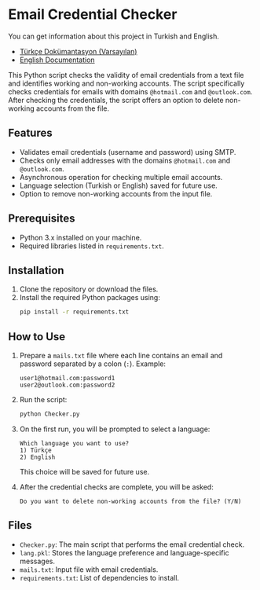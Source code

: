 # Email Credential Checker

You can get information about this project in Turkish and English.

- [Türkçe Dokümantasyon (Varsayılan)](README.md)
- [English Documentation](README_EN.md)

This Python script checks the validity of email credentials from a text file and identifies working and non-working accounts. The script specifically checks credentials for emails with domains `@hotmail.com` and `@outlook.com`. After checking the credentials, the script offers an option to delete non-working accounts from the file.

## Features
- Validates email credentials (username and password) using SMTP.
- Checks only email addresses with the domains `@hotmail.com` and `@outlook.com`.
- Asynchronous operation for checking multiple email accounts.
- Language selection (Turkish or English) saved for future use.
- Option to remove non-working accounts from the input file.

## Prerequisites
- Python 3.x installed on your machine.
- Required libraries listed in `requirements.txt`.

## Installation
1. Clone the repository or download the files.
2. Install the required Python packages using:
    ```bash
    pip install -r requirements.txt
    ```

## How to Use
1. Prepare a `mails.txt` file where each line contains an email and password separated by a colon (`:`). Example:
    ```
    user1@hotmail.com:password1
    user2@outlook.com:password2
    ```
2. Run the script:
    ```bash
    python Checker.py
    ```
3. On the first run, you will be prompted to select a language:
    ```
    Which language you want to use?
    1) Türkçe
    2) English
    ```
   This choice will be saved for future use.
   
4. After the credential checks are complete, you will be asked:
    ```
    Do you want to delete non-working accounts from the file? (Y/N)
    ```

## Files
- `Checker.py`: The main script that performs the email credential check.
- `lang.pkl`: Stores the language preference and language-specific messages.
- `mails.txt`: Input file with email credentials.
- `requirements.txt`: List of dependencies to install.
